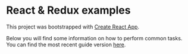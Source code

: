 # React & Redux examples

This project was bootstrapped with [Create React App](https://github.com/facebookincubator/create-react-app).

Below you will find some information on how to perform common tasks.<br>
You can find the most recent guide version [here](https://github.com/facebookincubator/create-react-app/blob/master/packages/react-scripts/template/README.md).
